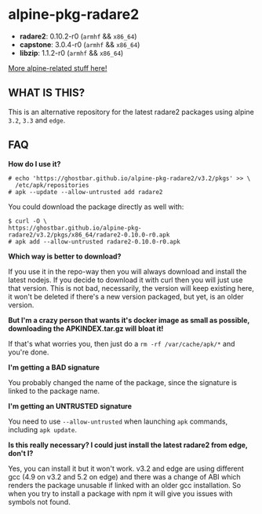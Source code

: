 alpine-pkg-radare2
==================

+ **radare2**: 0.10.2-r0 (`armhf` && `x86_64`)
+ **capstone**: 3.0.4-r0 (`armhf` && `x86_64`)
+ **libzip**: 1.1.2-r0 (`armhf` && `x86_64`)

[More alpine-related stuff here!](https://github.com/ghostbar/alpine-devel)

WHAT IS THIS?
-------------

This is an alternative repository for the latest radare2 packages using alpine
`3.2`, `3.3` and `edge`.

## FAQ

**How do I use it?**

    # echo 'https://ghostbar.github.io/alpine-pkg-radare2/v3.2/pkgs' >> \
      /etc/apk/repositories
    # apk --update --allow-untrusted add radare2

You could download the package directly as well with:

    $ curl -O \
    https://ghostbar.github.io/alpine-pkg-radare2/v3.2/pkgs/x86_64/radare2-0.10.0-r0.apk
    # apk add --allow-untrusted radare2-0.10.0-r0.apk

**Which way is better to download?**

If you use it in the repo-way then you will always download and install the
latest nodejs. If you decide to download it with curl then you will just use
that version. This is not bad, necessarily, the version will keep existing here,
it won't be deleted if there's a new version packaged, but yet, is an older
version.

**But I'm a crazy person that wants it's docker image as small as possible,
downloading the APKINDEX.tar.gz will bloat it!**

If that's what worries you, then just do a `rm -rf /var/cache/apk/*` and you're
done.

**I'm getting a BAD signature**

You probably changed the name of the package, since the signature is linked to
the package name.

**I'm getting an UNTRUSTED signature**

You need to use `--allow-untrusted` when launching `apk` commands, including
`apk update`.

**Is this really necessary? I could just install the latest radare2 from edge,
don't I?**

Yes, you can install it but it won't work. v3.2 and edge are using different gcc
(4.9 on v3.2 and 5.2 on edge) and there was a change of ABI which renders the
package unusable if linked with an older gcc installation. So when you try to
install a package with npm it will give you issues with symbols not found.
